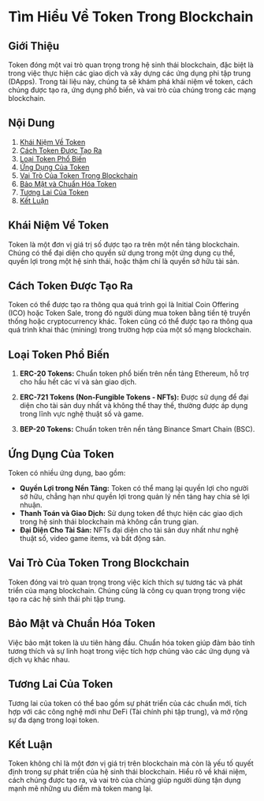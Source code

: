 # Tìm Hiểu Về Token Trong Blockchain

## Giới Thiệu

Token đóng một vai trò quan trọng trong hệ sinh thái blockchain, đặc biệt là trong việc thực hiện các giao dịch và xây dựng các ứng dụng phi tập trung (DApps). Trong tài liệu này, chúng ta sẽ khám phá khái niệm về token, cách chúng được tạo ra, ứng dụng phổ biến, và vai trò của chúng trong các mạng blockchain.

## Nội Dung

1. [Khái Niệm Về Token](#khai-niem-ve-token)
2. [Cách Token Được Tạo Ra](#cach-token-duoc-tao-ra)
3. [Loại Token Phổ Biến](#loai-token-pho-bien)
4. [Ứng Dụng Của Token](#ung-dung-cua-token)
5. [Vai Trò Của Token Trong Blockchain](#vai-tro-cua-token-trong-blockchain)
6. [Bảo Mật và Chuẩn Hóa Token](#bao-mat-va-chuan-hoa-token)
7. [Tương Lai Của Token](#tuong-lai-cua-token)
8. [Kết Luận](#ket-luan)

## Khái Niệm Về Token

Token là một đơn vị giá trị số được tạo ra trên một nền tảng blockchain. Chúng có thể đại diện cho quyền sử dụng trong một ứng dụng cụ thể, quyền lợi trong một hệ sinh thái, hoặc thậm chí là quyền sở hữu tài sản.

## Cách Token Được Tạo Ra

Token có thể được tạo ra thông qua quá trình gọi là Initial Coin Offering (ICO) hoặc Token Sale, trong đó người dùng mua token bằng tiền tệ truyền thống hoặc cryptocurrency khác. Token cũng có thể được tạo ra thông qua quá trình khai thác (mining) trong trường hợp của một số mạng blockchain.

## Loại Token Phổ Biến

1. **ERC-20 Tokens:** Chuẩn token phổ biến trên nền tảng Ethereum, hỗ trợ cho hầu hết các ví và sàn giao dịch.

2. **ERC-721 Tokens (Non-Fungible Tokens - NFTs):** Được sử dụng để đại diện cho tài sản duy nhất và không thể thay thế, thường được áp dụng trong lĩnh vực nghệ thuật số và game.

3. **BEP-20 Tokens:** Chuẩn token trên nền tảng Binance Smart Chain (BSC).

## Ứng Dụng Của Token

Token có nhiều ứng dụng, bao gồm:
- **Quyền Lợi trong Nền Tảng:** Token có thể mang lại quyền lợi cho người sở hữu, chẳng hạn như quyền lợi trong quản lý nền tảng hay chia sẻ lợi nhuận.
- **Thanh Toán và Giao Dịch:** Sử dụng token để thực hiện các giao dịch trong hệ sinh thái blockchain mà không cần trung gian.
- **Đại Diện Cho Tài Sản:** NFTs đại diện cho tài sản duy nhất như nghệ thuật số, video game items, và bất động sản.

## Vai Trò Của Token Trong Blockchain

Token đóng vai trò quan trọng trong việc kích thích sự tương tác và phát triển của mạng blockchain. Chúng cũng là công cụ quan trọng trong việc tạo ra các hệ sinh thái phi tập trung.

## Bảo Mật và Chuẩn Hóa Token

Việc bảo mật token là ưu tiên hàng đầu. Chuẩn hóa token giúp đảm bảo tính tương thích và sự linh hoạt trong việc tích hợp chúng vào các ứng dụng và dịch vụ khác nhau.

## Tương Lai Của Token

Tương lai của token có thể bao gồm sự phát triển của các chuẩn mới, tích hợp với các công nghệ mới như DeFi (Tài chính phi tập trung), và mở rộng sự đa dạng trong loại token.

## Kết Luận

Token không chỉ là một đơn vị giá trị trên blockchain mà còn là yếu tố quyết định trong sự phát triển của hệ sinh thái blockchain. Hiểu rõ về khái niệm, cách chúng được tạo ra, và vai trò của chúng giúp người dùng tận dụng mạnh mẽ những ưu điểm mà token mang lại.

